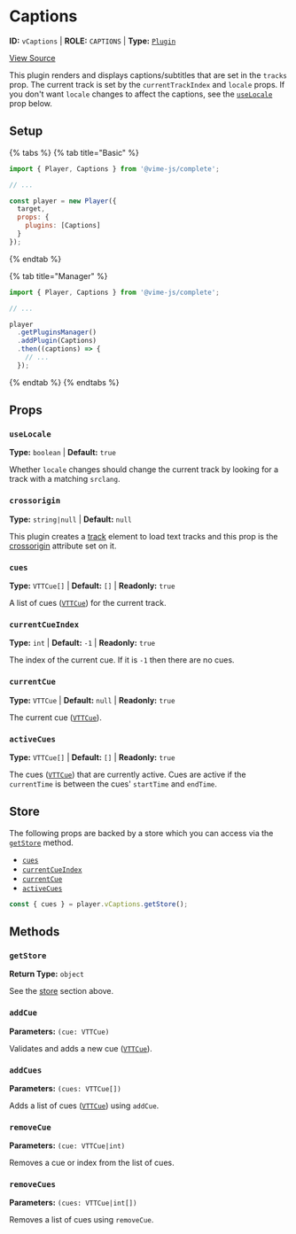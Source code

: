 # Captions

**ID:** `vCaptions` | **ROLE:** `CAPTIONS` | **Type:** [`Plugin`](../../complete/api/plugin.md)

[View Source](../../../vime-complete/src/plugins/Captions.svelte)

This plugin renders and displays captions/subtitles that are set in the `tracks` prop. The current track 
is set by the `currentTrackIndex` and `locale` props. If you don't want `locale` changes to affect the 
captions, see the [`useLocale`](#uselocale) prop below.

## Setup

{% tabs %}
{% tab title="Basic" %}
```js
import { Player, Captions } from '@vime-js/complete';

// ...

const player = new Player({
  target,
  props: {
    plugins: [Captions]
  }
});
```
{% endtab %}

{% tab title="Manager" %}
```js
import { Player, Captions } from '@vime-js/complete';

// ...

player
  .getPluginsManager()
  .addPlugin(Captions)
  .then((captions) => {
    // ...
  });
```
{% endtab %}
{% endtabs %}

## Props

### `useLocale`

**Type:** `boolean` | **Default:** `true`

Whether `locale` changes should change the current track by looking for a track with a matching `srclang`.

### `crossorigin`

**Type:** `string|null` | **Default:** `null`

This plugin creates a [track][mdn-track] element to load text tracks and this prop is the [crossorigin][mdn-crossorigin]
attribute set on it.

[mdn-track]: https://developer.mozilla.org/en-US/docs/Web/HTML/Element/track
[mdn-crossorigin]: https://developer.mozilla.org/en-US/docs/Web/HTML/Attributes/crossorigin

### `cues`

**Type:** `VTTCue[]` | **Default:** `[]` | **Readonly:** `true`

A list of cues ([`VTTCue`][mdn-vtt-cue]) for the current track.

[mdn-vtt-cue]: https://developer.mozilla.org/en-US/docs/Web/API/VTTCue

### `currentCueIndex`

**Type:** `int` | **Default:** `-1` | **Readonly:** `true`

The index of the current cue. If it is `-1` then there are no cues.

### `currentCue`

**Type:** `VTTCue` | **Default:** `null` | **Readonly:** `true`

The current cue ([`VTTCue`][mdn-vtt-cue]).

### `activeCues`

**Type:** `VTTCue[]` | **Default:** `[]` | **Readonly:** `true`

The cues ([`VTTCue`][mdn-vtt-cue]) that are currently active. Cues are active if the `currentTime` is between the cues' 
`startTime` and `endTime`.

## Store

The following props are backed by a store which you can access via the [`getStore`](#getstore) method.

- [`cues`](#cues)
- [`currentCueIndex`](#currentcueindex)
- [`currentCue`](#currentcue)
- [`activeCues`](#activecues)

```js
const { cues } = player.vCaptions.getStore();
```

## Methods

### `getStore`

**Return Type:** `object`

See the [store](#store) section above.

### `addCue`

**Parameters:** `(cue: VTTCue)`

Validates and adds a new cue ([`VTTCue`][mdn-vtt-cue]).

### `addCues`

**Parameters:** `(cues: VTTCue[])`

Adds a list of cues ([`VTTCue`][mdn-vtt-cue]) using `addCue`.

### `removeCue`

**Parameters:** `(cue: VTTCue|int)`

Removes a cue or index from the list of cues.

### `removeCues`

**Parameters:** `(cues: VTTCue|int[])`

Removes a list of cues using `removeCue`.
